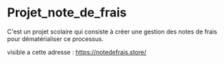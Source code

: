 # Projet_note_de_frais
C'est un projet scolaire qui consiste à créer une gestion des notes de frais pour dématérialiser ce processus.

visible a cette adresse : https://notedefrais.store/
